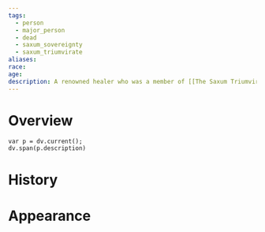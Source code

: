 ```yaml
---
tags:
  - person
  - major_person
  - dead
  - saxum_sovereignty
  - saxum_triumvirate
aliases: 
race: 
age: 
description: A renowned healer who was a member of [[The Saxum Triumvirate]] for 15 years before resigning to focus on her studies.
---
```

# Overview
```dataviewjs
var p = dv.current();
dv.span(p.description)
```
# History

# Appearance
